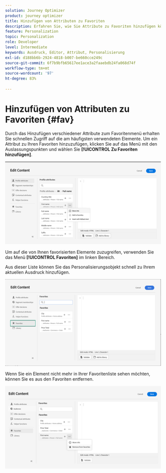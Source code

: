 ```yaml
---
solution: Journey Optimizer
product: journey optimizer
title: Hinzufügen von Attributen zu Favoriten
description: Erfahren Sie, wie Sie Attribute zu Favoriten hinzufügen können.
feature: Personalization
topic: Personalization
role: Developer
level: Intermediate
keywords: Ausdruck, Editor, Attribut, Personalisierung
exl-id: d188bb6b-2924-4818-b007-be660cce249c
source-git-commit: 6f7b9bfb65617ee1ace3a2faaebdb24fa068d74f
workflow-type: tm+mt
source-wordcount: '97'
ht-degree: 83%

---
```


# Hinzufügen von Attributen zu Favoriten {#fav}

Durch das Hinzufügen verschiedener Attribute zum Favoritenmenü erhalten Sie schnellen Zugriff auf die am häufigsten verwendeten Elemente. Um ein Attribut zu Ihren Favoriten hinzuzufügen, klicken Sie auf das Menü mit den Auslassungspunkten und wählen Sie **[!UICONTROL Zu Favoriten hinzufügen]**.

![](assets/favorite-option.png)

Um auf die von Ihnen favorisierten Elemente zuzugreifen, verwenden Sie das Menü **[!UICONTROL Favoriten]** im linken Bereich.

Aus dieser Liste können Sie das Personalisierungsobjekt schnell zu Ihrem aktuellen Ausdruck hinzufügen.

![](assets/favorite-list.png)

Wenn Sie ein Element nicht mehr in Ihrer Favoritenliste sehen möchten, können Sie es aus den Favoriten entfernen.

![](assets/favorite-remove.png)
